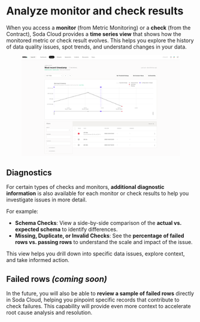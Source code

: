 # Analyze monitor and check results

When you access a **monitor** (from Metric Monitoring) or a **check** (from the Contract), Soda Cloud provides a **time series view** that shows how the monitored metric or check result evolves. This helps you explore the history of data quality issues, spot trends, and understand changes in your data.

<figure><img src="../.gitbook/assets/Screenshot 2025-05-29 at 9.38.00 PM.png" alt=""><figcaption></figcaption></figure>

## Diagnostics

For certain types of checks and monitors, **additional diagnostic information** is also available for each monitor or check results to help you investigate issues in more detail.

For example:

* **Schema Checks**: View a side-by-side comparison of the **actual vs. expected schema** to identify differences.
* **Missing, Duplicate, or Invalid Checks**: See the **percentage of failed rows vs. passing rows** to understand the scale and impact of the issue.

This view helps you drill down into specific data issues, explore context, and take informed action.

## Failed rows _(coming soon)_

In the future, you will also be able to **review a sample of failed rows** directly in Soda Cloud, helping you pinpoint specific records that contribute to check failures. This capability will provide even more context to accelerate root cause analysis and resolution.
